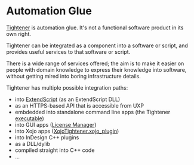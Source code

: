 # Automation Glue

[Tightener](What_is_Tightener.md) is automation glue. It's not a functional software product in its own right.

Tightener can be integrated as a component into a software or script, and provides useful services to that software or script.

There is a wide range of services offered; the aim is to make it easier on people with domain knowledge to express their knowledge into software, without getting mired into boring infrastructure details.

Tightener has multiple possible integration paths: 

- into [ExtendScript](ExtendScript_Integration.md) (as an ExtendScript DLL)
- as an HTTPS-based API that is accessible from UXP
- embdedded into standalone command line apps (the Tightener [executable](Tightener_Executable.md))
- into GUI apps ([License Manager](License_Manager.md))
- into Xojo apps ([XojoTightener.xojo_plugin](XojoTightener.md))
- into InDesign C++ plugins
- as a DLL/dylib
- compiled straight into C++ code
- ...

